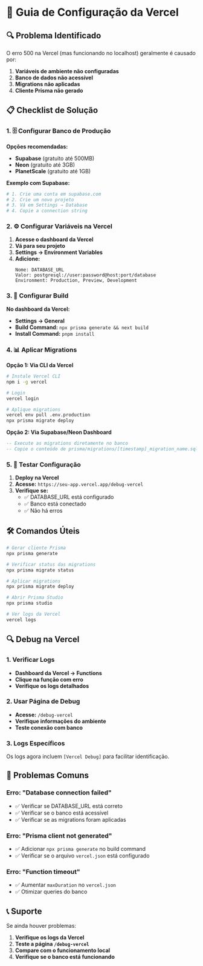 # 🚀 Guia de Configuração da Vercel

## 🔍 Problema Identificado

O erro 500 na Vercel (mas funcionando no localhost) geralmente é causado por:

1. **Variáveis de ambiente não configuradas**
2. **Banco de dados não acessível**
3. **Migrations não aplicadas**
4. **Cliente Prisma não gerado**

## 📋 Checklist de Solução

### 1. 🗄️ Configurar Banco de Produção

**Opções recomendadas:**

- **Supabase** (gratuito até 500MB)
- **Neon** (gratuito até 3GB)
- **PlanetScale** (gratuito até 1GB)

**Exemplo com Supabase:**

```bash
# 1. Crie uma conta em supabase.com
# 2. Crie um novo projeto
# 3. Vá em Settings → Database
# 4. Copie a connection string
```

### 2. ⚙️ Configurar Variáveis na Vercel

1. **Acesse o dashboard da Vercel**
2. **Vá para seu projeto**
3. **Settings → Environment Variables**
4. **Adicione:**
   ```
   Nome: DATABASE_URL
   Valor: postgresql://user:password@host:port/database
   Environment: Production, Preview, Development
   ```

### 3. 🔧 Configurar Build

**No dashboard da Vercel:**

- **Settings → General**
- **Build Command:** `npx prisma generate && next build`
- **Install Command:** `pnpm install`

### 4. 📊 Aplicar Migrations

**Opção 1: Via CLI da Vercel**

```bash
# Instale Vercel CLI
npm i -g vercel

# Login
vercel login

# Aplique migrations
vercel env pull .env.production
npx prisma migrate deploy
```

**Opção 2: Via Supabase/Neon Dashboard**

```sql
-- Execute as migrations diretamente no banco
-- Copie o conteúdo de prisma/migrations/[timestamp]_migration_name.sql
```

### 5. 🧪 Testar Configuração

1. **Deploy na Vercel**
2. **Acesse:** `https://seu-app.vercel.app/debug-vercel`
3. **Verifique se:**
   - ✅ DATABASE_URL está configurado
   - ✅ Banco está conectado
   - ✅ Não há erros

## 🛠️ Comandos Úteis

```bash
# Gerar cliente Prisma
npx prisma generate

# Verificar status das migrations
npx prisma migrate status

# Aplicar migrations
npx prisma migrate deploy

# Abrir Prisma Studio
npx prisma studio

# Ver logs da Vercel
vercel logs
```

## 🔍 Debug na Vercel

### 1. Verificar Logs

- **Dashboard da Vercel → Functions**
- **Clique na função com erro**
- **Verifique os logs detalhados**

### 2. Usar Página de Debug

- **Acesse:** `/debug-vercel`
- **Verifique informações do ambiente**
- **Teste conexão com banco**

### 3. Logs Específicos

Os logs agora incluem `[Vercel Debug]` para facilitar identificação.

## 🚨 Problemas Comuns

### Erro: "Database connection failed"

- ✅ Verificar se DATABASE_URL está correto
- ✅ Verificar se o banco está acessível
- ✅ Verificar se as migrations foram aplicadas

### Erro: "Prisma client not generated"

- ✅ Adicionar `npx prisma generate` no build command
- ✅ Verificar se o arquivo `vercel.json` está configurado

### Erro: "Function timeout"

- ✅ Aumentar `maxDuration` no `vercel.json`
- ✅ Otimizar queries do banco

## 📞 Suporte

Se ainda houver problemas:

1. **Verifique os logs da Vercel**
2. **Teste a página `/debug-vercel`**
3. **Compare com o funcionamento local**
4. **Verifique se o banco está funcionando**
